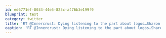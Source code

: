 ```yaml
---
id: ed6771ef-8034-44e5-825c-a476b3e199f9
blueprint: text
category: twitter
title: 'RT @Innercrust: Dying listening to the part about logos…Sharon: maybe ask people in OTHER cities if they like our new logo. Educated pla ...'
caption: 'RT @Innercrust: Dying listening to the part about logos…Sharon: maybe ask people in OTHER cities if they like our new logo. Educated pla ...'
---
```

